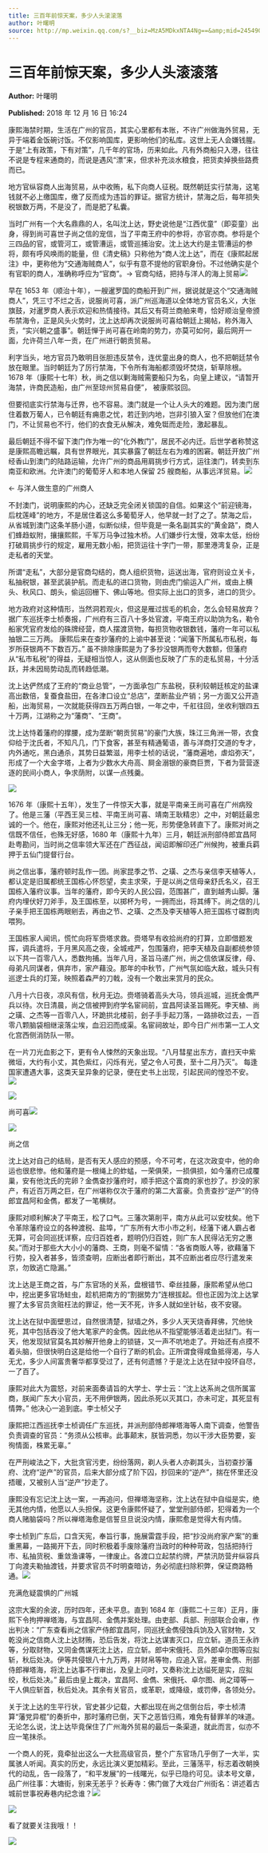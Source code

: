 ```yaml
---
title: 三百年前惊天案，多少人头滚滚落
author: 叶曙明
source: http://mp.weixin.qq.com/s?__biz=MzA5MDkxNTA4Ng==&amp;mid=2454907606&amp;idx=1&amp;sn=68d1d39ee9a5f1e042280397d9095228&amp;chksm=87a222b7b0d5aba119de936fdf02d321cfd07471760fa5e35fe3e5eb3106f6a0612f8dba40c0#rd
---
```


# 三百年前惊天案，多少人头滚滚落

**Author:** 叶曙明

**Published:** 2018 年 12 月 16 日 16:24

康熙海禁时期，生活在广州的官员，其实心里都有本账，不许广州做海外贸易，无异于端着金饭碗讨饭。不仅影响国库，更影响他们的私库。这世上无人会嫌钱腥。于是“上有政策，下有对策”，几千年的官场，历来如此。凡有外商船只入港，往往不说是专程来通商的，而说是遇风“漂”来，但求补充淡水粮食，把货卖掉换些路费而已。

地方官纵容商人出海贸易，从中收贿，私下向商人征税。既然朝廷实行禁海，这笔钱就不必上缴国库，缴了反而成为违旨的罪证。据官方统计，禁海之后，每年损失税银数万两，不是没了，而是肥了私囊。

当时广州有一个大名鼎鼎的人，名叫沈上达，野史说他是“江西优童”（即娈童）出身，得到尚可喜世子尚之信的宠信，当了平南王府中的参将，亦官亦商。参将是个三四品的官，或管河工，或管漕运，或管巡捕治安。沈上达大约是主管漕运的参将，颇有呼风唤雨的能量，但《清史稿》只称他为“商人沈上达”，而在《康熙起居注》中，更称他为“交通海贼商人”，似乎有意不提他的官职身份。不过他确实是个有官职的商人，准确称呼应为“官商”。→ 官商勾结，把持与洋人的海上贸易![](https://mmbiz.qpic.cn/mmbiz_jpg/PJWG74pLsMY4zXPGOPEN7hPAwjD7UozH5iaI4HibRbIQwFmoPqnicb1RyX6CibmdDVZibH7T7Tx7m7pdLopH77ia6OiaQ/640?wx_fmt=jpeg)

早在 1653 年（顺治十年），一艘暹罗国的商船开到广州，据说就是这个“交通海贼商人”，凭三寸不烂之舌，说服尚可喜，派广州巡海道以全体地方官员名义，大张旗鼓，对暹罗商人表示欢迎和热情接待。其后又有荷兰商舶来粤，恰好顺治皇帝颁布禁海令，正是风头火势时，沈上达却再次说服尚可喜给朝廷上揭帖，称外海入贡，“实兴朝之盛事”。朝廷惮于尚可喜在岭南的势力，亦莫可如何，最后网开一面，允许荷兰八年一贡，在广州进行朝贡贸易。

利字当头，地方官员乃敢明目张胆违反禁令，连优童出身的商人，也不把朝廷禁令放在眼里。当时朝廷为了厉行禁海，下令所有海船都须毁坏焚烧，斩草除根。1678 年（康熙十七年）秋，尚之信以剿海贼需要船只为名，向皇上建议，“请暂开海禁，许商民造船，由广州至琼州贸易自便”， 被康熙驳回。

但要彻底实行禁海与迁界，也不容易。澳门就是一个让人头大的难题。因为澳门居住着数万葡人，已令朝廷有痈患之忧，若迁到内地，岂非引狼入室？但放他们在澳门，不让贸易也不行，他们的衣食无从解决，难免铤而走险，激起暴乱。

最后朝廷不得不留下澳门作为唯一的“化外教门”，居民不必内迁。后世学者称赞这是康熙高瞻远瞩，具有世界眼光，其实暴露了朝廷左右为难的困窘。朝廷开放广州经香山到澳门的陆路运输，允许广州的商品用肩挑步行方式，运往澳门，转卖到东南亚和欧洲。允许澳门的葡萄牙人和本地人保留 25 艘商船，从事远洋贸易。![](https://mmbiz.qpic.cn/mmbiz_jpg/PJWG74pLsMY4zXPGOPEN7hPAwjD7UozHYs8yHHic2LBqbIqNhYZvP5SQPXegLyKA12EQcJXJSzZnibqcyhmpS9RA/640?wx_fmt=jpeg)

← 与洋人做生意的广州商人

不封澳门，说明康熙的内心，还缺乏完全闭关锁国的自信。如果这个“前迎镜海，后枕莲峰”的地方，不是居住着这么多葡萄牙人，他早就一封了之了。禁海之后，从省城到澳门这条羊肠小道，似断似续，但毕竟是一条名副其实的“黄金路”，商人们蜂趋蚁附，攘攘熙熙，千军万马争过独木桥。人们嫌步行太慢，效率太低，纷纷打破肩挑步行的规定，雇用无数小船，把货运往十字门一带，那里港湾复杂，正是走私者的天堂。

所谓“走私”，大部分是官商勾结的，商人组织货物，运送出海，官府则设立关卡，私抽税银，甚至武装护航。而走私的进口货物，则由虎门偷运入广州，或由上横头、秋风口、朗头，偷运回栅下、佛山等地。但实际上出口的货多，进口的货少。

地方政府对这种情形，当然洞若观火，但这是雁过拔毛的机会，怎么会轻易放弃？据广东巡抚李士桢奏报，广州府有三百八十多处官渡，平南王府以助饷为名，勒令船家凭官府发给的硃牌经营，商人摆渡货物，每担货物收银数钱，藩府一年可以私抽银二三万两。 康熙后来在查抄藩府的上谕中甚至说：“闻藩下所属私市私税，每岁所获银两不下数百万。” 虽不排除康熙是为了多抄没银两而夸大数额，但藩府从“私市私税”的得益，无疑相当惊人，这从侧面也反映了广东的走私贸易，十分活跃，并未因局势动乱而转趋低潮。

沈上达俨然成了王府的“商业总管”，一方面承包广东盐税，获利较朝廷核定的盐课高出数倍，复蚕食盐田，在各津口设立“总店”，垄断盐业产销；另一方面又公开造船，出海贸易，一次就能获得四五万两白银，一年之中，千舡往回，坐收利银四五十万两，江湖称之为“藩商”、“王商”。

沈上达恃着藩府的撑腰，成为垄断“朝贡贸易”的豪门大族，珠江三角洲一带，衣食仰给于沈氏者，不知凡几，门下食客，甚至有精通葡语，善与洋商打交道的专才，内外通吃，黑白通杀，其势日益繁滋，用李士桢的话说，“藩商遍地，虐焰弥天”，形成了一个大金字塔，上者为少数水大舟高、屙金溺银的豪商巨贾，下者为营营逐逐的民间小商人，争求荫附，以谋一点残羹。

![](https://mmbiz.qpic.cn/mmbiz_jpg/PJWG74pLsMY4zXPGOPEN7hPAwjD7UozHCfPFqDrHjllDWytXibsobibzEibI9TZSbN5hNZP2USPOhFIN5KHbxpqbg/640?wx_fmt=jpeg)

1676 年（康熙十五年），发生了一件惊天大事，就是平南亲王尚可喜在广州病殁了。他是三藩（平西王吴三桂、平南王尚可喜、靖南王耿精忠）之中，对朝廷最忠诚的一个。他在，康熙对他还礼让三分；他一死，形势便急转直下了。康熙对尚之信既不信任，也殊无好感，1680 年（康熙十九年）三月，朝廷派刑部侍郎宜昌阿赴粤勘问，当时尚之信率领大军还在广西征战，闻诏即解印还广州候拘，被重兵羁押于五仙门提督行台。

尚之信出事，藩府顿时乱作一团。尚家昆季之节、之璜、之杰与亲信李天植等人，都认定是旧属都统王国栋心怀怨望，卖主求荣，于是以尚之信母亲舒氏名义，召王国栋入藩府议事。当年的藩府，即今天的人民公园，范围甚广，直到越秀山脚。藩府内埋伏好刀斧手，及王国栋至，以掷杯为号，一拥而出，将其缚下。尚之信的儿子亲手把王国栋两眼剜去，再由之节、之璜、之杰及李天植等人把王国栋寸磔割肉喂狗。

王国栋家人闻讯，慌忙向将军赍塔求救。赍塔早有收拾尚府的打算，立即借题发挥，调兵遣将，于月黑风高之夜，全城戒严，包围藩府，把李天植及自副都统参领以下共一百零八人，悉数拘捕。当年八月，圣旨马递广州，尚之信依谋反律，母、母弟凡同谋者，俱弃市，家产藉没。那年的中秋节，广州气氛如临大敌，城头只有巡逻士兵的灯笼，映照着森严的刀戟，没有一个敢出来赏月的民众。

八月十六日夜，凉风有信，秋月无边。赍塔骑着高头大马，领兵巡城，巡抚金儁严兵以待。次日清晨，尚之信被押到府学名宦祠前，宜昌阿读圣旨赐死。李天植、尚之璜、之杰等一百零八人，环跪拱北楼前，刽子手手起刀落，一路排砍过去，一百零八颗脑袋相继滚落尘埃，血汩汩而成渠。名宦祠故址，即今日广州市第一工人文化宫西侧消防队一带。

在一片刀光血影之下，更有令人悚然的天象出现。“八月彗星出东方，直扫天中紫微垣，大约有小丈，其色紫红，闪烁有光，望之令人可畏，至十二月乃灭”。 每逢国家遭遇大事，这类天呈异象的记录，便在史书上出现，引起民间的惶恐不安。![](https://mmbiz.qpic.cn/mmbiz_jpg/PJWG74pLsMY4zXPGOPEN7hPAwjD7UozHywyFFbVRvMya8HV7H4s9fLnapLmHOYnpX48NaEgFAdZOwNXXKVftEg/640?wx_fmt=jpeg)

![](https://mmbiz.qpic.cn/mmbiz_png/Ljib4So7yuWgdSBqOibtgiaYWjL4pkRXwycb2DGU0w4LbBWYIkdYfrQ3ojgJXwx22dwvh3LOIrg1k6oqz30t9ptgg/640?wx_fmt=png)

尚可喜![](https://mmbiz.qpic.cn/mmbiz_jpg/PJWG74pLsMY4zXPGOPEN7hPAwjD7UozHlmXkiboXSjXk4fh4KqLKwWCxy1ibYgOQ15Za9b8UpiatNKRuKzIrPHvJQ/640?wx_fmt=jpeg)

![](https://mmbiz.qpic.cn/mmbiz_png/Ljib4So7yuWgdSBqOibtgiaYWjL4pkRXwycx6TicMlNSzttLNw9ueSdxyxjGlria0W702M41sK9uZkJMqNI0RCbxSibA/640?wx_fmt=png)

尚之信

沈上达对自己的结局，是否有天人感应的预感，今不可考，在这次政变中，他的命运也很悲惨。他和藩府是一根绳上的蚱蜢，一荣俱荣，一损俱损，如今藩府已成覆巢，安有他沈氏的完卵？金儁查抄藩府时，顺手把这个富商的家也抄了。抄没的家产，有近百万两之巨，在广州堪称仅次于藩府的第二大富豪。负责查抄“逆产”的侍郎宜昌阿和金儁，都发了一笔横财。

康熙对顺利解决了平南王，松了口气。三藩次第削平，南方从此可以安枕矣。他下令革除藩府设立的各种渡税、盐埠，“广东所有大市小市之利，经藩下诸人霸占者无算，可会同巡抚详察，应归百姓者，题明仍归百姓，则广东人民得沾无穷之惠矣。”而对于那些大大小小的藩商、王商，则毫不留情：“各省商贩人等，欲藉藩下行势，投入者甚多，皆须查明，应断出者即行断出，其不应断出者应尽行遣发来京，勿致逃亡隐漏。”

沈上达是王商之首，与广东官场的关系，盘根错节、牵丝挂藤，康熙希望从他口中，挖出更多官场蛀虫，趁机把南方的“割据势力”连根拔起。但也正因为沈上达掌握了太多官员贪赃枉法的罪证，他一天不死，许多人就如坐针毡，夜不安寝。

沈上达在狱中面壁思过，自然很清楚，狱墙之外，多少人天天烧香拜佛，咒他快死，其中包括吞没了他大笔家产的金儁。因此他从不指望能够活着走出狱门。有一天，他发现狱官莫名其妙解开他身上的锁链，又一声不吭地走了。开始还有点摸不着头脑，但很快明白这是给他一个自行了断的机会。正所谓食得咸鱼抵得渴，与人无尤，多少人间富贵奢华都享受过了，还有何遗憾？于是沈上达在狱中投环自尽，一了百了。

康熙对此大为震怒，对前来面奏请旨的大学士、学士云：“沈上达系尚之信所属富商，朕闻广东大小官员，无不用伊银两，因此杀死以灭其口，亦未可定，其死显有情弊。” 他决心一追到底。李士桢父子

康熙把江西巡抚李士桢调任广东巡抚，并派刑部侍郎禅塔海等人南下调查，他警告负责调查的官员：“务须从公核审。此事颠末，朕皆洞悉，勿以干涉大臣势要，妄徇情面，株累无辜。”

在严刑峻法之下，大批贪官污吏，纷纷落网，剃人头者人亦剃其头，当初查抄藩府、沈府“逆产”的官员，后来大部分成了阶下囚，抄回来的“逆产”，揣在怀里还没捂暖，又被别人当“逆产”抄走了。

康熙没有忘记沈上达一案，一再追问，但禅塔海坚称，沈上达在狱中自缢是实，绝无其他内情，他愿以人头担保。这更令康熙怀疑了，堂堂刑部侍郎，犯得着为一个商人赌脑袋吗？所以禅塔海愈是信誓旦旦说没内情，康熙愈是觉得大有内情。

李士桢到广东后，口含天宪，奉旨行事，施展雷霆手段，把“抄没尚府家产案”的重重黑幕，一路揭开下去，同时积极着手废除藩府当政时的种种苛政，包括把持行市、私抽货税、重敛渔课等，一律废止。各渡口立起禁约牌，严禁汛防营弁纵容兵丁向渡夫勒抽渡钱，并要求官员不时明查暗访，务必彻底扫除积弊，保证商路畅通。![](https://mmbiz.qpic.cn/mmbiz_jpg/PJWG74pLsMY4zXPGOPEN7hPAwjD7UozHGRl9JOicg7pNcw2EO5bHkqmWGVmaZaeW6fwZIMzuc1YWyn47EygiaaDw/640?wx_fmt=jpeg)

充满危疑震惧的广州城

这宗大案的余波，历时四年，还未平息。直到 1684 年（康熙二十三年）正月，康熙下令拘押禅塔海，与宜昌阿、金儁并案处理。由吏部、兵部、刑部联合会审，作出判决：“广东查看尚之信家产侍郎宜昌阿，同巡抚金儁侵蚀兵饷及入官财物，又乾没尚之信商人沈上达财贿，恐后告发，将沈上达谋害灭口，应立斩。道员王永祚等，分取财物，又同金儁谋死沈上达，应立斩。郎中宋俄托、员外郎卓尔图等应拟斩，秋后处决。伊等共侵银八十九万两，并财帛等物，应追入官。差审金儁、刑部侍郎禅塔海，将沈上达事不行审出，及皇上问时，又奏称沈上达缢死是实，应拟绞，秋后处决。” 最后由皇上裁决，宜昌阿、金儁、宋俄托、卓尔图、尚之璋等一干人俱应斩首，秋后处决。其余有关官员，或革职，或降级，或罚俸，各领处分。

关于沈上达的生平行状，官史甚少记载，大都出现在尚之信倒台后，李士桢清算“藩党异棍”的奏折中，那时藩府已倒，天下之恶皆归焉，难免有替罪羊的味道。无论怎么说，沈上达毕竟保住了广州海外贸易的最后一条渠道，就此而言，似亦不应一笔抹杀。

一个商人的死，竟牵扯出这么一大批高级官员，整个广东官场几乎倒了一大半，实属骇人听闻。真实的历史，永远比演义更加精彩。至此，三藩荡平，标志着改朝换代的动乱，告一段落了，“和平发展”的一线曙光，似乎已隐约可见。读本号文章，品广州往事：大塘街，别来无恙乎？长寿寺：佛门做了大戏台广州街名：讲述着古城前世事祝寿巷内纪念谁？![](https://mmbiz.qpic.cn/mmbiz_jpg/PJWG74pLsMY4zXPGOPEN7hPAwjD7UozHstELOicXoPMXfeCnx5RQA3ZLgTFJ9ncfdnSL9AQpFsXBbNLpHawymMA/640?wx_fmt=jpeg)

![](https://mmbiz.qpic.cn/mmbiz_png/Ljib4So7yuWjqNmoJYibQK7pMNOPJ6PNEQ2ibzTTG9YNMbsXM5tgkc6sb4CHIUXJjWWlTVhWxVrQsN7MmMoPZ7ZhQ/640?wx_fmt=png)

看了就要关注我哦！！

![](https://mmbiz.qpic.cn/mmbiz_jpg/PJWG74pLsMY4zXPGOPEN7hPAwjD7UozHgZUGHZiba5n3lsn0iaTdm5BnXChXwjKw3N8jaxloGPvVaC7junu6OPeA/640?wx_fmt=jpeg)
